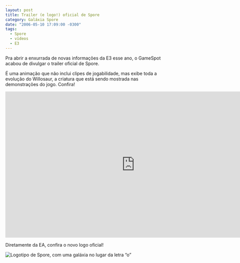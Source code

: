 ```yaml
---
layout: post
title: Trailer (e logo!) oficial de Spore
category: Galáxia Spore
date: "2006-05-10 17:09:00 -0300"
tags: 
  - Spore
  - vídeos
  - E3
---
```

Pra abrir a enxurrada de novas informações da E3 esse ano, o GameSpot acabou de divulgar o trailer oficial de Spore. 

É uma animação que não inclui clipes de jogabilidade, mas exibe toda a evolução do Willosaur, a criatura que está sendo mostrada nas demonstrações do jogo. Confira!

<iframe width="806" height="456" src="https://www.youtube-nocookie.com/embed/2edxjODgK9o" frameborder="0" allow="accelerometer; autoplay; encrypted-media; gyroscope; picture-in-picture" allowfullscreen></iframe>

Diretamente da EA, confira o novo logo oficial!

![Logotipo de Spore, com uma galáxia no lugar da letra “o”](https://i.imgur.com/mnRzbBc.jpg)